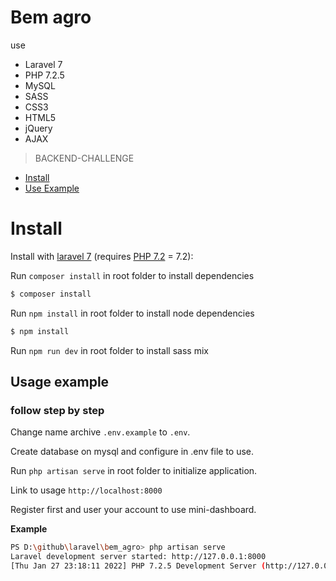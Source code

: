 # Bem agro
use 
- Laravel 7
- PHP 7.2.5
- MySQL
- SASS
- CSS3
- HTML5
- jQuery
- AJAX

> BACKEND-CHALLENGE

- [Install](#install)
- [Use Example](#Usage-example)

# Install

Install with [laravel 7](https://laravel.com/docs/7.x) (requires [PHP 7.2](https://www.php.net/releases/) = 7.2):

Run `composer install` in root folder to install dependencies

```sh
$ composer install
```

Run `npm install` in root folder to install node dependencies

```sh
$ npm install
```

Run `npm run dev` in root folder to install sass mix

## Usage example
### follow step by step

Change name archive `.env.example` to `.env`.

Create database on mysql and configure in .env file to use.

Run `php artisan serve` in root folder to initialize application.

Link to usage `http://localhost:8000`

Register first and user your account to use mini-dashboard.

**Example**

```sh
PS D:\github\laravel\bem_agro> php artisan serve        
Laravel development server started: http://127.0.0.1:8000
[Thu Jan 27 23:18:11 2022] PHP 7.2.5 Development Server (http://127.0.0.1:8000) started
```